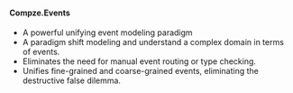 ﻿#### Compze.Events
* A powerful unifying event modeling paradigm
* A paradigm shift modeling and understand a complex domain in terms of events.
* Eliminates the need for manual event routing or type checking.
* Unifies fine-grained and coarse-grained events, eliminating the destructive false dilemma.
